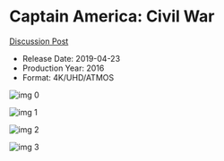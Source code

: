 # Captain America: Civil War

[Discussion Post](https://www.avsforum.com/threads/bass-eq-for-filtered-movies.2995212/post-56778304)

* Release Date: 2019-04-23
* Production Year: 2016
* Format: 4K/UHD/ATMOS

![img 0](https://i.imgur.com/N57VFGT.jpg)

![img 1](https://i.imgur.com/yYpcOgA.jpg)

![img 2](https://fanart.tv/fanart/movies/271110/moviethumb/captain-america-civil-war-57c5f420143b2.jpg)

![img 3](https://i.imgur.com/PPqQFg3.png)

